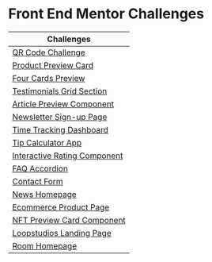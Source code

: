 # Front End Mentor Challenges

| Challenges |
| --------  |
| [QR Code Challenge](https://14avi14.github.io/front-end-mentor-challenges/qr-code-challenge-frontendmentor/) |
| [Product Preview Card](https://14avi14.github.io/front-end-mentor-challenges/product-preview-card/) |
| [Four Cards Preview](https://14avi14.github.io/front-end-mentor-challenges/four-card-feature-section-master/) |
| [Testimonials Grid Section](https://14avi14.github.io/front-end-mentor-challenges/testimonials-grid-section-main/) |
| [Article Preview Component](https://14avi14.github.io/front-end-mentor-challenges/article-preview-component-master/) |
| [Newsletter Sign-up Page](https://14avi14.github.io/front-end-mentor-challenges/newsletter-sign-up-with-success-message-main/) |
| [Time Tracking Dashboard](https://14avi14.github.io/front-end-mentor-challenges/time-tracking-dashboard-main/) |
| [Tip Calculator App](https://14avi14.github.io/front-end-mentor-challenges/tip-calculator-app-main/) |
| [Interactive Rating Component](https://14avi14.github.io/front-end-mentor-challenges/interactive-rating-component-main/) |
| [FAQ Accordion](https://14avi14.github.io/front-end-mentor-challenges/faq-accordion-main/) |
| [Contact Form](https://14avi14.github.io/front-end-mentor-challenges/contact-form-main/) | 
| [News Homepage](https://14avi14.github.io/front-end-mentor-challenges/news-homepage-main/) |
| [Ecommerce Product Page](https://14avi14.github.io/front-end-mentor-challenges/ecommerce-product-page-main/) |
| [NFT Preview Card Component](https://14avi14.github.io/front-end-mentor-challenges/nft-preview-card-component-main/) |
| [Loopstudios Landing Page](https://14avi14.github.io/front-end-mentor-challenges/loopstudios-landing-page-main/) |
| [Room Homepage](https://14avi14.github.io/front-end-mentor-challenges/room-homepage-master/) |
